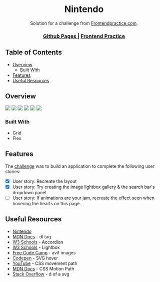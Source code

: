 <h1 align="center">Nintendo</h1>

<div align="center">
   Solution for a challenge from  <a href="https://frontendpractice.com" target="_blank">Frontendpractice.com</a>.
</div>

<div align="center">
  <h3>
    <a href="https://jdegand.github.io/nintendo">
      Github Pages
    </a>
    <span> | </span>
    <a href="https://www.frontendpractice.com/project/nintendo">
      Frontend Practice    
    </a>
  </h3>
</div>

## Table of Contents

- [Overview](#overview)
  - [Built With](#built-with)
- [Features](#features)
- [Useful Resources](#useful-resources)

## Overview

![](nintendo-desktop.png)
![](nintendo-desktop-search-panel.png)
![](nintendo-desktop-nav-open.png)
![](nintendo-mobile.png)
![](nintendo-mobile-sidepanel.png)
![](nintendo-mobile-sidepanel-faq-open.png)

### Built With

- Grid 
- Flex

## Features

The [challenge](https://www.frontendpractice.com/project/ableton) was to build an application to complete the following user stories:

- [x] User story: Recreate the layout
- [x] User story: Try creating the image lightbox gallery & the search bar's dropdown panel.
- [ ] User story: If animations are your jam, recreate the effect seen when hovering the hearts on this page.

## Useful Resources

- [Nintendo](https://www.nintendo.com/games/detail/stardew-valley-switch/)
- [MDN Docs](https://developer.mozilla.org/en-US/docs/Web/HTML/Element/dl) - dl tag
- [W3 Schools](https://www.w3schools.com/howto/howto_js_accordion.asp) - Accordion
- [W3 Schools](https://www.w3schools.com/howto/howto_js_lightbox.asp) - Lightbox
- [Free Code Camp](https://www.freecodecamp.org/news/how-to-use-avif-images-on-your-website/) - avif images
- [Codepen](https://codepen.io/chofsho/pen/OrqpGy) - SVG hover
- [YouTube](https://www.youtube.com/watch?v=9i3dWkncvZA) - CSS movement path
- [MDN Docs](https://developer.mozilla.org/en-US/docs/Web/CSS/CSS_Motion_Path) - CSS Motion Path
- [Stack Overflow](https://stackoverflow.com/questions/23440364/what-does-d-mean-in-svg-path) - d of a svg